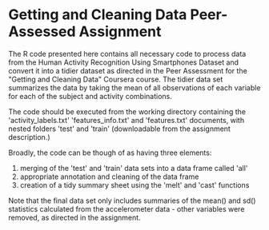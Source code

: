 # Getting and Cleaning Data Peer-Assessed Assignment

The R code presented here contains all necessary code to process data from the Human Activity Recognition Using Smartphones Dataset and convert it into a tidier dataset as directed in the Peer Assessment for the "Getting and Cleaning Data" Coursera course. The tidier data set summarizes the data by taking the mean of all observations of each variable for each of the subject and activity combinations.

The code should be executed from the working directory containing the 'activity_labels.txt' 'features_info.txt' and 'features.txt' documents, with nested folders 'test' and 'train' (downloadable from the assignment description.)

Broadly, the code can be though of as having three elements: 
1. merging of the 'test' and 'train' data sets into a data frame called 'all'
2. appropriate annotation and cleaning of the data frame
3. creation of a tidy summary sheet using the 'melt' and 'cast' functions

Note that the final data set only includes summaries of the mean() and sd() statistics calculated from the accelerometer data - other variables were removed, as  directed in the assignment. 

 





